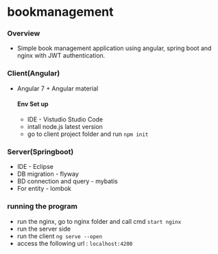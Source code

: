 # bookmanagement

### Overview ###
* Simple book management application using angular, spring boot and nginx with JWT authentication.

### Client(Angular) ###
* Angular 7 + Angular material
  #### Env Set up ###
  * IDE - Vistudio Studio Code
  * intall node.js latest version
  * go to client project folder and run `npm init`
  
  
### Server(Springboot) ###
* IDE - Eclipse
* DB migration - flyway
* BD connection and query - mybatis
* For entity - lombok


### running the program ###
* run the nginx, go to nginx folder and call cmd
  `start nginx`
* run the server side
* run the client
  `ng serve --open`
* access the following url : `localhost:4200`

